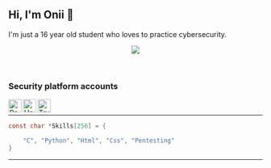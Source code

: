 ## Hi, I'm Onii 👋

I'm just a 16 year old student who loves to practice cybersecurity. <br>

<p align="center">
    <img src="https://github.com/0x4f6e69690a/0x4f6e69690a/blob/master/banner.gif">
</p>
<br>

### Security platform accounts

[<img align="left" alt="Root-me" width="26px" src="https://github.com/0x4f6e69690a/0x4f6e69690a/blob/master/rootme.jpg" />][rootme]
[<img align="left" alt="HackTheBox" width="26px" src="https://github.com/0x4f6e69690a/0x4f6e69690a/blob/master/htb.png" />][hackthebox]
[<img align="left" alt="TryHackMe" width="26px" src="https://github.com/0x4f6e69690a/0x4f6e69690a/blob/master/thm.png" />][tryhackme]
<br>

---

```c
const char *Skills[256] = {

    "C", "Python", "Html", "Css", "Pentesting"
}
```

---
[rootme]: https://www.root-me.org/onii?lang=fr
[hackthebox]: https://app.hackthebox.eu/users/586953
[tryhackme]: https://tryhackme.com/p/oni
